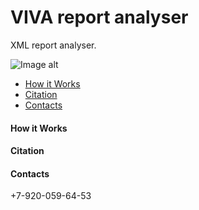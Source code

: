 # VIVA report analyser
XML report analyser.

![Image alt](http://gitlab.madin.su/Bolshakov.S/transportation_system_rev01/raw/main/supplementary_files/logo1.jpg "general view")​

-  [How it Works](http://gitlab.madin.su/Bolshakov.S/transportation_system_rev01#how-it-works)
-  [Citation](http://gitlab.madin.su/Bolshakov.S/transportation_system_rev01#citation)
-  [Contacts](http://gitlab.madin.su/Bolshakov.S/transportation_system_rev01#contacts)

#### How it Works

#### Citation
 
#### Contacts

+7-920-059-64-53


